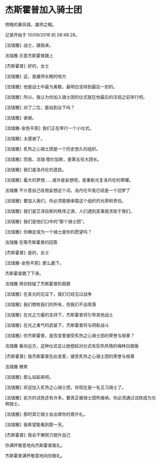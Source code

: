 # 杰斯霍普加入骑士团

傍晚的暴风城，雄师之眠。

记录开始于 10/09/2016 的 08:48:28。

\[法瑞雅\]: 战士，跟我来。

法瑞雅 示意杰斯霍普跟上

\[杰斯霍普\]: 好的，女士

\[法瑞雅\]: 这，是雄师长眠的地方

\[法瑞雅\]: 他是战士中最为勇敢，最明白坚持到最后一刻的。

\[法瑞雅\]: 所以，我认为你加入骑士团的仪式就在他最后的注视之前举行吧。

\[法瑞雅\]: 对了二位，能站到台下吗？

\[法瑞雅\]: 谢谢。

\[法瑞雅-金色平原\]: 我们正在举行一个小仪式。

\[法瑞雅\]: 太感谢了。

\[法瑞雅\]: 炙热之心骑士团是一个历史悠久的组织。

\[法瑞雅\]: 而我，法瑞·图尔加斯，是第五任大团长。

\[法瑞雅\]: 我们是洛丹伦的遗民。

\[法瑞雅\]: 最大的梦想……或许是妄想吧，是重新光复洛丹伦的荣耀。

法瑞雅 不介意自己改用妄想这个词，洛丹伦毕竟已经是一个旧梦了

\[法瑞雅\]: 要加入我们，你必须能够承载这个组织的光荣和责任。

\[法瑞雅\]: 我们是艾泽拉斯的秩序之源，人们遇到恶事就求助于我们。

\[法瑞雅\]: 我们是他们口中的“那个骑士团”。

\[法瑞雅\]: 你确定成为一个骑士是你的愿望吗？

法瑞雅 在等杰斯霍普的回答

\[杰斯霍普\]: 是的，女士

\[法瑞雅-金色平原\]: 那么跪下。

杰斯霍普跪了下来。

法瑞雅 用剑轻碰了杰斯霍普的肩膀

\[法瑞雅\]: 在圣光的见证下，我们已经见过战争

\[法瑞雅\]: 我们牺牲我们的所有，但我们不会陨落

\[法瑞雅\]: 在光之力量的支持下，杰斯霍普将引导其他战士

\[法瑞雅\]: 在光之勇气的武装下，杰斯霍普将与阴影战斗

\[法瑞雅\]: 你杰斯霍普，是否宣誓接受炙热之心骑士团的荣誉与规章？

法瑞雅 看向远方，这种仪式总让她想起对仪式有狂热热情的梅林白银盾

\[杰斯霍普\]: 我杰斯霍普在此发誓，接受炙热之心骑士团的荣誉与规章

法瑞雅 微笑

\[法瑞雅\]: 那么站起来吧。

\[法瑞雅\]: 欢迎加入炙热之心骑士团，你现在是一名见习骑士了。

\[法瑞雅\]: 前方的试炼还有许多。要真正被骑士团所接纳，你必须通过试炼成为光明骑士。

\[法瑞雅\]: 那时其它骑士会出席你的晋升礼。

\[法瑞雅\]: 我希望能看到那一天。

\[杰斯霍普\]: 我会不懈努力提升自己

你满怀敬意地向杰斯霍普致礼。

杰斯霍普满怀敬意地向你致礼。

